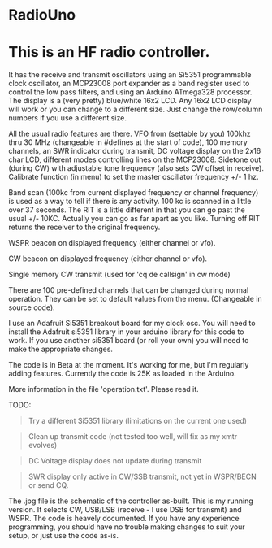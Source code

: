 # RadioUno


# This is an HF radio controller. 
It has the receive and transmit oscillators
using an Si5351 programmable clock oscillator, an MCP23008 port expander as a 
band register used to control the low pass filters, and using an Arduino 
ATmega328 processor. The display is a (very pretty) blue/white 16x2 LCD. Any
16x2 LCD display will work or you can change to a different size. Just change
the row/column numbers if you use a different size.

All the usual radio features are there. VFO from (settable by you) 100khz thru
30 MHz (changeable in #defines at the start of code), 100 memory channels, 
an SWR indicator during transmit, DC voltage display on the 2x16 char LCD, different 
modes controlling lines on the MCP23008. Sidetone out (during CW) with adjustable tone 
frequency (also sets CW offset in receive). Calibrate function (in menu) to set the
master oscillator frequency +/- 1 hz.

Band scan (100kc from current displayed frequency or channel frequency) is used
as a way to tell if there is any activity. 100 kc is scanned in a little over 37 seconds.
The RIT is a little different in that you can go past the usual +/- 10KC. 
Actually you can go as far apart as you like. Turning off RIT returns the receiver to 
the original frequency.

WSPR beacon on displayed frequency (either channel or vfo).

CW beacon on displayed frequency (either channel or vfo).

Single memory CW transmit (used for 'cq de callsign' in cw mode)

There are 100 pre-defined channels that can be changed during normal operation. They can
be set to default values from the menu. (Changeable in source code).

I use an Adafruit Si5351 breakout board for my clock osc.
You will need to install the Adafruit si5351 library in your arduino
library for this code to work. If you use another si5351 board (or roll your own)
you will need to make the appropriate changes. 

The code is in Beta at the moment. It's working for me, but I'm regularly adding features.
Currently the code is 25K as loaded in the Arduino.

More information in the file 'operation.txt'. Please read it.

TODO: 
> Try a different Si5351 library (limitations on the current one used)

> Clean up transmit code (not tested too well, will fix as my xmtr evolves)

> DC Voltage display does not update during transmit

>SWR display only active in CW/SSB transmit, not yet in WSPR/BECN or send CQ.


The .jpg file is the schematic of the controller as-built. This is my running 
version. It selects CW, USB/LSB (receive - I use DSB for transmit) and WSPR. 
The code is heavely documented. If you have any experience programming, you 
should have no trouble making changes to suit your setup, or just use the code as-is.




